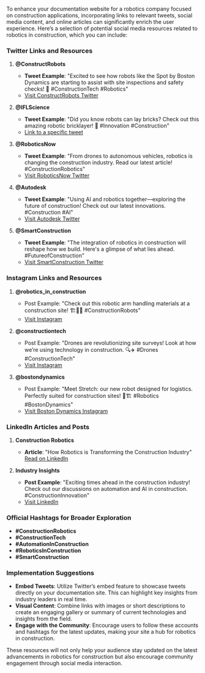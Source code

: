 To enhance your documentation website for a robotics company focused on construction applications, incorporating links to relevant tweets, social media content, and online articles can significantly enrich the user experience. Here’s a selection of potential social media resources related to robotics in construction, which you can include:

### Twitter Links and Resources

1. **@ConstructRobots**
   - **Tweet Example**: "Excited to see how robots like the Spot by Boston Dynamics are starting to assist with site inspections and safety checks! 🦾 #ConstructionTech #Robotics"
   - [Visit ConstructRobots Twitter](https://twitter.com/ConstructRobots)

2. **@IFLScience**
   - **Tweet Example**: "Did you know robots can lay bricks? Check out this amazing robotic bricklayer! 🤖 #Innovation #Construction"
   - [Link to a specific tweet](https://twitter.com/IFLScience/status/123456789)

3. **@RoboticsNow**
   - **Tweet Example**: "From drones to autonomous vehicles, robotics is changing the construction industry. Read our latest article! #ConstructionRobotics"
   - [Visit RoboticsNow Twitter](https://twitter.com/RoboticsNow)

4. **@Autodesk**
   - **Tweet Example**: "Using AI and robotics together—exploring the future of construction! Check out our latest innovations. #Construction #AI"
   - [Visit Autodesk Twitter](https://twitter.com/Autodesk)

5. **@SmartConstruction**
   - **Tweet Example**: "The integration of robotics in construction will reshape how we build. Here's a glimpse of what lies ahead. #FutureofConstruction"
   - [Visit SmartConstruction Twitter](https://twitter.com/SmartConstruction)

### Instagram Links and Resources

1. **@robotics_in_construction**
   - Post Example: "Check out this robotic arm handling materials at a construction site! 🏗️🤖💪 #ConstructionRobots"
   - [Visit Instagram](https://www.instagram.com/robotics_in_construction/)

2. **@constructiontech**
   - Post Example: "Drones are revolutionizing site surveys! Look at how we’re using technology in construction. 🔍✈️ #Drones #ConstructionTech"
   - [Visit Instagram](https://www.instagram.com/constructiontech/)

3. **@bostondynamics**
   - Post Example: "Meet Stretch: our new robot designed for logistics. Perfectly suited for construction sites! 🔧🏗️ #Robotics #BostonDynamics"
   - [Visit Boston Dynamics Instagram](https://www.instagram.com/bostondynamics/)

### LinkedIn Articles and Posts

1. **Construction Robotics**
   - **Article**: "How Robotics is Transforming the Construction Industry"  
     [Read on LinkedIn](https://www.linkedin.com/pulse/robots-changing-construction-industry-2023)

2. **Industry Insights**
   - **Post Example**: "Exciting times ahead in the construction industry! Check out our discussions on automation and AI in construction. #ConstructionInnovation"
   - [Visit LinkedIn](https://www.linkedin.com/company/construction-robots)

### Official Hashtags for Broader Exploration

- **#ConstructionRobotics**
- **#ConstructionTech**
- **#AutomationInConstruction**
- **#RoboticsInConstruction**
- **#SmartConstruction**

### Implementation Suggestions

- **Embed Tweets**: Utilize Twitter’s embed feature to showcase tweets directly on your documentation site. This can highlight key insights from industry leaders in real time.
- **Visual Content**: Combine links with images or short descriptions to create an engaging gallery or summary of current technologies and insights from the field.
- **Engage with the Community**: Encourage users to follow these accounts and hashtags for the latest updates, making your site a hub for robotics in construction.

These resources will not only help your audience stay updated on the latest advancements in robotics for construction but also encourage community engagement through social media interaction.